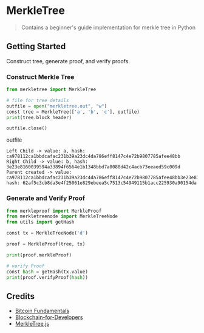 # MerkleTree

> Contains a beginner's guide implementation for merkle tree in Python

## Getting Started

Construct tree, generate proof, and verify proofs.

### Construct Merkle Tree

```python
from merkletree import MerkleTree

# file for tree details
outfile = open("merkletree.out", "w")
const tree = MerkleTree(['a', 'b', 'c'], outfile)
print(tree.block_header)

outfile.close()
```

outfile

```text
Left Child -> value: a, hash: ca978112ca1bbdcafac231b39a23dc4da786eff8147c4e72b9807785afee48bb
Right Child -> value: b, hash: 3e23e8160039594a33894f6564e1b1348bbd7a0088d42c4acb73eeaed59c009d
Parent created -> value: ca978112ca1bbdcafac231b39a23dc4da786eff8147c4e72b9807785afee48bb3e23e8160039594a33894f6564e1b1348bbd7a0088d42c4acb73eeaed59c009d, hash: 62af5c3cb8da3e4f25061e829ebeea5c7513c54949115b1acc225930a90154da
```

### Generate and Verify Proof

```python
from merkleproof import MerkleProof
from merkletreenode import MerkleTreeNode
from utils import getHash

const tx = MerkleTreeNode('d')

proof = MerkleProof(tree, tx)

print(proof.merkleProof)

# verify Proof
const hash = getHash(tx.value)
print(proof.verifyProof(hash))
```

## Credits

- [Bitcoin Fundamentals](https://youtu.be/2kPFSoknlUU)
- [Blockchain-for-Developers](https://github.com/Blockchain-for-Developers/merkle-tree)
- [MerkleTree.js](https://github.com/miguelmota/merkletreejs)
